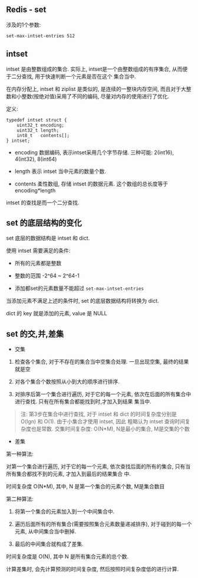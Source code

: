## Redis - set

涉及的1个参数:

```
set-max-intset-entries 512
```

## intset 

intset 是由整数组成的集合. 实际上, intset是一个由整数组成的有序集合, 从而便于二分查找, 用于快速判断一个元素是否在这个
集合当中. 

在内存分配上, intset 和 ziplist 是类似的, 是连续的一整块内存空间, 而且对于大整数和小整数(按绝对值)采用了不同的编码, 
尽量对内存的使用进行了优化.

定义:

```cgo
typedef intset struct {
    uint32_t encoding;
    uint32_t length;
    int8_t   contents[];
} intset;
```

- encoding 数据编码, 表示intset采用几个字节存储. 三种可能: 2(int16), 4(int32), 8(int64)

- length 表示 intset 当中元素的数量个数.

- contents 柔性数组, 存储 intset 的数据元素. 这个数组的总长度等于 encoding*length


intset 的查找是而一个二分查找.


## set 的底层结构的变化

set 底层的数据结构是 intset 和 dict.

使用 intset 需要满足的条件:

- 所有的元素都是整数

- 整数的范围 -2^64 ~ 2^64-1

- 添加都set的元素数量不能超过 `set-max-intset-entries`

当添加元素不满足上述的条件时, set 的底层数据结构将转换为 dict.

dict 的 key 就是添加的元素, value 是 NULL


## set 的交,并,差集

- 交集

1) 检查各个集合, 对于不存在的集合当中空集合处理. 一旦出现空集, 最终的结果就是空

2) 对各个集合个数按照从小到大的顺序进行排序. 

3) 对排序后第一个集合进行遍历, 对于它的每一个元素, 依次在后面的所有集合中进行查找. 只有在所有集合都能找到时,才加入到结果
集当中.

> 注: 第3步在集合中进行查找, 对于 intset 和 dict 的时间复杂度分别是 O(lgn) 和 O(1). 由于小集合才使用 intset, 因此
粗略认为 intset 查询时间复杂度也是常数. 交集时间复杂度: O(N*M), N是最小的集合, M是交集的个数

- 差集

第一种算法:

对第一个集合进行遍历, 对于它的每一个元素, 依次查找后面的所有的集合, 只有当所有集合都找不到的元素, 才加入到最后的结果集合
中.

时间复杂度 O(N*M), 其中, N 是第一个集合的元素个数, M是集合数目

第二种算法:

1) 将第一个集合的元素加入到一个中间集合中.

2) 遍历后面所有的所有集合(需要按照集合元素数量递减排序), 对于碰到的每一个元素, 从中间集合当中删掉.

3) 最后的中间集合就构成了差集.

时间复杂度是 O(N), 其中 N 是所有集合元素的总个数.

计算差集时, 会先计算预测的时间复杂度, 然后按照时间复杂度低的进行计算.

